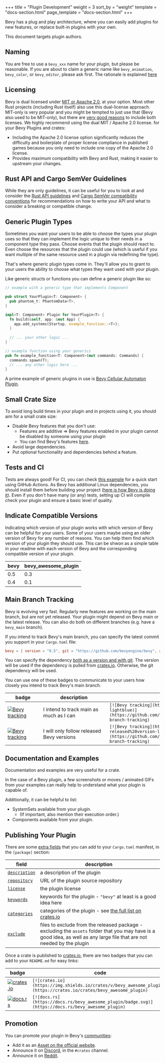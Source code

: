 +++
title = "Plugin Development"
weight = 3
sort_by = "weight"
template = "docs-section.html"
page_template = "docs-section.html"
+++

Bevy has a plug and play architecture, where you can easily add plugins for new features, or replace built-in plugins with your own.

This document targets plugin authors.

## Naming

You are free to use a `bevy_xxx` name for your plugin, but please be reasonable. If you are about to claim a generic name like `bevy_animation`, `bevy_color`, or `bevy_editor`, please ask first. The rationale is explained [here](https://github.com/bevyengine/bevy/discussions/1202#discussioncomment-258907)

## Licensing

Bevy is dual licensed under [MIT or Apache 2.0](https://www.rust-lang.org/policies/licenses), at your option. Most other Rust projects (including Rust itself) also use this dual-license approach. MIT-only is very popular and you might be tempted to just use that (Bevy also used to be MIT-only), but there are [very good reasons](https://github.com/bevyengine/bevy/issues/2373) to include both licenses. We highly recommend using the dual MIT / Apache 2.0 license. for your Bevy Plugins and crates:

- Including the Apache 2.0 license option significantly reduces the difficulty and boilerplate of proper license compliance in published games because you only need to include one copy of the Apache 2.0 license.
- Provides maximum compatibility with Bevy and Rust, making it easier to upstream your changes.

## Rust API and Cargo SemVer Guidelines

While they are only guidelines, it can be useful for you to look at and consider the [Rust API guidelines](https://rust-lang.github.io/api-guidelines/) and [Cargo SemVer compatibility conventions](https://doc.rust-lang.org/cargo/reference/semver.html) for recommendations on how to write your API and what to consider a breaking or compatible change.

## Generic Plugin Types

Sometimes you want your users to be able to choose the types your plugin uses so that they can implement the logic unique to their needs in a component type they pass. Choose events that the plugin should react to. Even choose the resources that the plugin could use (which is useful if you want multiple of the same resource used in a plugin via redefining the type).

That's where generic plugin types come in. They'll allow you to grant to your users the ability to choose what types they want used with your plugin.

Like generic structs or functions you can define a generic plugin like so:

```rust
// example with a generic type that implements Component

pub struct YourPlugin<T: Component> {
  pub phantom_t: PhantomData<T>,
}

impl<T: Component> Plugin for YourPlugin<T> {
  fn build(&self, app: &mut App) {
    app.add_systems(Startup, example_function::<T>);
  }
  
  // ... your other logic ...
}

// example function using your generics
pub fn example_function<T: Component>(mut commands: Commands) {
  commands.spawn(T);
  // ... any other logic here ...
}
```

A prime example of generic plugins in use is [Bevy Cellular Automaton Plugin](https://github.com/ManevilleF/bevy_life).

## Small Crate Size

To avoid long build times in your plugin and in projects using it, you should aim for a small crate size:

- Disable Bevy features that you don't use:
  - Features are additive => Bevy features enabled in your plugin cannot be disabled by someone using your plugin
  - You can find Bevy's features [here](https://github.com/bevyengine/bevy/blob/main/docs/cargo_features.md).
- Avoid large dependencies.
- Put optional functionality and dependencies behind a feature.

## Tests and CI

Tests are always good! For CI, you can check [this example](https://github.com/actions-rs/meta/blob/master/recipes/quickstart.md) for a quick start using GitHub Actions. As Bevy has additional Linux dependencies, you should install them before building your project ([here is how Bevy is doing it](https://github.com/bevyengine/bevy/blob/9788b386c7846c99978ab5c1a33698ec5a471d84/.github/workflows/ci.yml#L40)). Even if you don't have many (or any) tests, setting up CI will compile check your plugin and ensure a basic level of quality.

## Indicate Compatible Versions

Indicating which version of your plugin works with which version of Bevy can be helpful for your users. Some of your users maybe using an older version of Bevy for any number of reasons. You can help them find which version of your plugin they should use. This can be shwon as a simple table in your readme with each version of Bevy and the corresponding compatible version of your plugin.

| bevy | bevy_awesome_plugin |
|------|---------------------|
| 0.5  | 0.3                 |
| 0.4  | 0.1                 |

## Main Branch Tracking

Bevy is evolving very fast. Regularly new features are working on the main branch, but are not yet released. Your plugin might depend on Bevy main or the latest release. You can also do both on different branches (e.g. have a `bevy_main` branch).

If you intend to track Bevy's main branch, you can specify the latest commit you support in your `Cargo.toml` file:

```toml
bevy = { version = "0.5", git = "https://github.com/bevyengine/bevy", rev="9788b386c7846c99978ab5c1a33698ec5a471d84", default-features = false }
```

You can specify the dependency [both as a version and with git](https://doc.rust-lang.org/cargo/reference/specifying-dependencies.html#multiple-locations). The version will be used if the dependency is pulled from [crates.io](https://crates.io/). Otherwise, the git dependency will be used.

You can use one of these badges to communicate to your users how closely you intend to track Bevy's main branch.

<!-- MD033 - The Badges could be downsized, without the inline HTML due to the large code column -->
<!-- markdownlint-disable-next-line MD033 -->
|<div style="width:100px">badge</div>|<div style="width:200px">description</div>|code|
|-|-|-|
|[![Bevy tracking](https://img.shields.io/badge/Bevy%20tracking-main-lightblue)](https://github.com/bevyengine/bevy/blob/main/docs/plugins_guidelines.md#main-branch-tracking)|I intend to track main as much as I can|`[![Bevy tracking](https://img.shields.io/badge/Bevy%20tracking-main-lightblue)](https://github.com/bevyengine/bevy/blob/main/docs/plugins_guidelines.md#main-branch-tracking)`|
|[![Bevy tracking](https://img.shields.io/badge/Bevy%20tracking-released%20version-lightblue)](https://github.com/bevyengine/bevy/blob/main/docs/plugins_guidelines.md#main-branch-tracking)|I will only follow released Bevy versions|`[![Bevy tracking](https://img.shields.io/badge/Bevy%20tracking-released%20version-lightblue)](https://github.com/bevyengine/bevy/blob/main/docs/plugins_guidelines.md#main-branch-tracking)`|

## Documentation and Examples

Documentation and examples are very useful for a crate.

In the case of a Bevy plugin, a few screenshots or moves / animated GIFs from your examples can really help to understand what your plugin is capable of.

Additionally, it can be helpful to list:

- SystemSets available from your plugin.
  - (If important, also mention their execution order.)
- Components available from your plugin.

## Publishing Your Plugin

There are some [extra fields](https://doc.rust-lang.org/cargo/reference/manifest.html) that you can add to your `Cargo.toml` manifest, in the `[package]` section:

|field|description|
|-|-|
|[`description`](https://doc.rust-lang.org/cargo/reference/manifest.html#the-description-field)|a description of the plugin|
|[`repository`](https://doc.rust-lang.org/cargo/reference/manifest.html#the-repository-field)|URL of the plugin source repository|
|[`license`](https://doc.rust-lang.org/cargo/reference/manifest.html#the-license-and-license-file-fields)|the plugin license|
|[`keywords`](https://doc.rust-lang.org/cargo/reference/manifest.html#the-keywords-field)|keywords for the plugin - `"bevy"` at least is a good idea here|
|[`categories`](https://doc.rust-lang.org/cargo/reference/manifest.html#the-categories-field)|categories of the plugin - see [the full list on crates.io](https://crates.io/categories)|
|[`exclude`](https://doc.rust-lang.org/cargo/reference/manifest.html#the-exclude-and-include-fields)|files to exclude from the released package - excluding the `assets` folder that you may have is a good idea, as well as any large file that are not needed by the plugin|

Once a crate is published to [crates.io](https://crates.io), there are two badges that you can add to your `README.md` for easy links:

|badge|code|
|-|-|
|[![crates.io](https://img.shields.io/crates/v/bevy)](https://crates.io/crates/bevy)|`[![crates.io](https://img.shields.io/crates/v/bevy_awesome_plugin)](https://crates.io/crates/bevy_awesome_plugin)`|
|[![docs.rs](https://docs.rs/bevy/badge.svg)](https://docs.rs/bevy)|`[![docs.rs](https://docs.rs/bevy_awesome_plugin/badge.svg)](https://docs.rs/bevy_awesome_plugin)`|

## Promotion

You can promote your plugin in Bevy's [communities](https://github.com/bevyengine/bevy#community):

- Add it as an [Asset on the official website](https://github.com/bevyengine/bevy-assets).
- Announce it on [Discord](https://discord.gg/bevy), in the `#crates` channel.
- Announce it on [Reddit](https://reddit.com/r/bevy).
